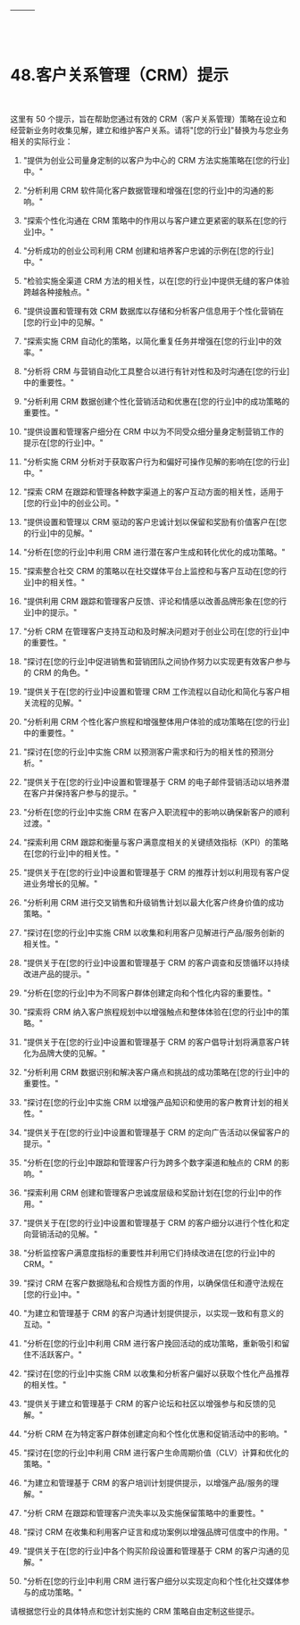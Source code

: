 | ![image](img/chapter_title_corner_decoration_left.png) |  | ![image](img/chapter_title_corner_decoration_right.png) |
| --- | --- | --- |

![image](img/chapter_title_above.png)

# 48.客户关系管理（CRM）提示

![image](img/chapter_title_below.png)

这里有 50 个提示，旨在帮助您通过有效的 CRM（客户关系管理）策略在设立和经营新业务时收集见解，建立和维护客户关系。请将"[您的行业]"替换为与您业务相关的实际行业：

1.  "提供为创业公司量身定制的以客户为中心的 CRM 方法实施策略在[您的行业]中。"

1.  "分析利用 CRM 软件简化客户数据管理和增强在[您的行业]中的沟通的影响。"

1.  "探索个性化沟通在 CRM 策略中的作用以与客户建立更紧密的联系在[您的行业]中。"

1.  "分析成功的创业公司利用 CRM 创建和培养客户忠诚的示例在[您的行业]中。"

1.  "检验实施全渠道 CRM 方法的相关性，以在[您的行业]中提供无缝的客户体验跨越各种接触点。"

1.  "提供设置和管理有效 CRM 数据库以存储和分析客户信息用于个性化营销在[您的行业]中的见解。"

1.  "探索实施 CRM 自动化的策略，以简化重复任务并增强在[您的行业]中的效率。"

1.  "分析将 CRM 与营销自动化工具整合以进行有针对性和及时沟通在[您的行业]中的重要性。"

1.  "分析利用 CRM 数据创建个性化营销活动和优惠在[您的行业]中的成功策略的重要性。"

1.  "提供设置和管理客户细分在 CRM 中以为不同受众细分量身定制营销工作的提示在[您的行业]中。"

1.  "分析实施 CRM 分析对于获取客户行为和偏好可操作见解的影响在[您的行业]中。"

1.  "探索 CRM 在跟踪和管理各种数字渠道上的客户互动方面的相关性，适用于[您的行业]中的创业公司。"

1.  "提供设置和管理以 CRM 驱动的客户忠诚计划以保留和奖励有价值客户在[您的行业]中的见解。"

1.  "分析在[您的行业]中利用 CRM 进行潜在客户生成和转化优化的成功策略。"

1.  "探索整合社交 CRM 的策略以在社交媒体平台上监控和与客户互动在[您的行业]中的相关性。"

1.  "提供利用 CRM 跟踪和管理客户反馈、评论和情感以改善品牌形象在[您的行业]中的提示。"

1.  "分析 CRM 在管理客户支持互动和及时解决问题对于创业公司在[您的行业]中的重要性。"

1.  "探讨在[您的行业]中促进销售和营销团队之间协作努力以实现更有效客户参与的 CRM 的角色。"

1.  "提供关于在[您的行业]中设置和管理 CRM 工作流程以自动化和简化与客户相关流程的见解。"

1.  "分析利用 CRM 个性化客户旅程和增强整体用户体验的成功策略在[您的行业]中的重要性。"

1.  "探讨在[您的行业]中实施 CRM 以预测客户需求和行为的相关性的预测分析。"

1.  "提供关于在[您的行业]中设置和管理基于 CRM 的电子邮件营销活动以培养潜在客户并保持客户参与的提示。"

1.  "分析在[您的行业]中实施 CRM 在客户入职流程中的影响以确保新客户的顺利过渡。"

1.  "探索利用 CRM 跟踪和衡量与客户满意度相关的关键绩效指标（KPI）的策略在[您的行业]中的相关性。"

1.  "提供关于在[您的行业]中设置和管理基于 CRM 的推荐计划以利用现有客户促进业务增长的见解。"

1.  "分析利用 CRM 进行交叉销售和升级销售计划以最大化客户终身价值的成功策略。"

1.  "探讨在[您的行业]中实施 CRM 以收集和利用客户见解进行产品/服务创新的相关性。"

1.  "提供关于在[您的行业]中设置和管理基于 CRM 的客户调查和反馈循环以持续改进产品的提示。"

1.  "分析在[您的行业]中为不同客户群体创建定向和个性化内容的重要性。"

1.  "探索将 CRM 纳入客户旅程规划中以增强触点和整体体验在[您的行业]中的策略。"

1.  "提供关于在[您的行业]中设置和管理基于 CRM 的客户倡导计划将满意客户转化为品牌大使的见解。"

1.  "分析利用 CRM 数据识别和解决客户痛点和挑战的成功策略在[您的行业]中的重要性。"

1.  "探讨在[您的行业]中实施 CRM 以增强产品知识和使用的客户教育计划的相关性。"

1.  "提供关于在[您的行业]中设置和管理基于 CRM 的定向广告活动以保留客户的提示。"

1.  "分析在[您的行业]中跟踪和管理客户行为跨多个数字渠道和触点的 CRM 的影响。"

1.  "探索利用 CRM 创建和管理客户忠诚度层级和奖励计划在[您的行业]中的作用。"

1.  "提供关于在[您的行业]中设置和管理基于 CRM 的客户细分以进行个性化和定向营销活动的见解。"

1.  "分析监控客户满意度指标的重要性并利用它们持续改进在[您的行业]中的 CRM。"

1.  "探讨 CRM 在客户数据隐私和合规性方面的作用，以确保信任和遵守法规在[您的行业]中。"

1.  "为建立和管理基于 CRM 的客户沟通计划提供提示，以实现一致和有意义的互动。"

1.  "分析在[您的行业]中利用 CRM 进行客户挽回活动的成功策略，重新吸引和留住不活跃客户。"

1.  "探讨在[您的行业]中实施 CRM 以收集和分析客户偏好以获取个性化产品推荐的相关性。"

1.  "提供关于建立和管理基于 CRM 的客户论坛和社区以增强参与和反馈的见解。"

1.  "分析 CRM 在为特定客户群体创建定向和个性化优惠和促销活动中的影响。"

1.  "探讨在[您的行业]中利用 CRM 进行客户生命周期价值（CLV）计算和优化的策略。"

1.  "为建立和管理基于 CRM 的客户培训计划提供提示，以增强产品/服务的理解。"

1.  "分析 CRM 在跟踪和管理客户流失率以及实施保留策略中的重要性。"

1.  "探讨 CRM 在收集和利用客户证言和成功案例以增强品牌可信度中的作用。"

1.  "提供关于在[您的行业]中各个购买阶段设置和管理基于 CRM 的客户沟通的见解。"

1.  "分析在[您的行业]中利用 CRM 进行客户细分以实现定向和个性化社交媒体参与的成功策略。"

请根据您行业的具体特点和您计划实施的 CRM 策略自由定制这些提示。
